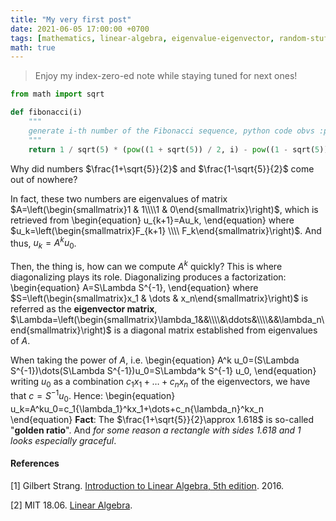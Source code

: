 ```yaml
---
title: "My very first post"
date: 2021-06-05 17:00:00 +0700
tags: [mathematics, linear-algebra, eigenvalue-eigenvector, random-stuffs]
math: true
---
```

> Enjoy my index-zero-ed note while staying tuned for next ones!
<!--more-->

```python
from math import sqrt

def fibonacci(i)
	"""
	generate i-th number of the Fibonacci sequence, python code obvs :p
	"""
	return 1 / sqrt(5) * (pow((1 + sqrt(5)) / 2, i) - pow((1 - sqrt(5)) / 2, i))
```

Why did numbers $\frac{1+\sqrt{5}}{2}$ and $\frac{1-\sqrt{5}}{2}$ come out of nowhere?

In fact, these two numbers are eigenvalues of matrix $A=\left(\begin{smallmatrix}1 & 1\\\\1 & 0\end{smallmatrix}\right)$, which is retrieved from
\begin{equation}
u_{k+1}=Au_k,
\end{equation}
where $u_k=\left(\begin{smallmatrix}F_{k+1} \\\\ F_k\end{smallmatrix}\right)$.
And thus, $u_k=A^k u_0$.

Then, the thing is, how can we compute $A^k$ quickly? This is where diagonalizing plays its role. Diagonalizing produces a factorization:
\begin{equation}
A=S\Lambda S^{-1},
\end{equation}
where $S=\left(\begin{smallmatrix}x_1 & \dots & x_n\end{smallmatrix}\right)$ is referred as the **eigenvector matrix**, $\Lambda=\left(\begin{smallmatrix}\lambda_1&&\\\\&\ddots&\\\\&&\lambda_n\end{smallmatrix}\right)$ is a diagonal matrix established from eigenvalues of $A$.  

When taking the power of $A$, i.e.
\begin{equation}
A^k u_0=(S\Lambda S^{-1})\dots(S\Lambda S^{-1})u_0=S\Lambda^k S^{-1} u_0,
\end{equation}
writing $u_0$ as a combination $c_1x_1+\dots+c_nx_n$ of the eigenvectors, we have that $c=S^{-1}u_0$. Hence:
\begin{equation}
u_k=A^ku_0=c_1{\lambda_1}^kx_1+\dots+c_n{\lambda_n}^kx_n
\end{equation}
**Fact**: The $\frac{1+\sqrt{5}}{2}\approx 1.618$ is so-called "**golden ratio**". And *for some reason a rectangle with sides 1.618 and 1 looks especially graceful*.

#### References
[1] Gilbert Strang. [Introduction to Linear Algebra, 5th edition](http://math.mit.edu/~gs/linearalgebra/). 2016.  

[2] MIT 18.06. [Linear Algebra](https://ocw.mit.edu/courses/mathematics/18-06-linear-algebra-spring-2010/).

